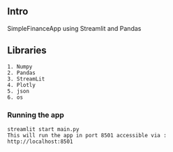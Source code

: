 ## Intro

SimpleFinanceApp using Streamlit and Pandas 


## Libraries
    1. Numpy
    2. Pandas
    3. StreamLit
    4. Plotly 
    5. json
    6. os

### Running the app
    streamlit start main.py
    This will run the app in port 8501 accessible via : http://localhost:8501



